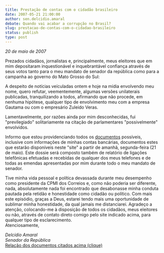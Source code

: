 ```yaml
---
title: Prestação de contas com o cidadão brasileiro
date: 2007-05-21 21:00:00
author: sen.delcidio.amaral
debate: Quando vai acabar a corrupção no Brasil?
slug: prestacao-de-contas-com-o-cidadao-brasileiro
status: publish 
type: post
---
```


  
*20 de maio de 2007*  
  
Prezados cidadãos, jornalistas e, principalmente, meus eleitores que em mim depositaram inquestionável e inquebrantável confiança através de seus votos tanto para o meu mandato de senador da república como para a campanha ao governo do Mato Grosso do Sul:  
  
A despeito de notícias veículadas ontem e hoje na mídia envolvendo meu nome, quero refutar, veementemente, algumas versões unilaterais publicadas, tranquilizando a todos, afirmando que não procede, em nenhuma hipótese, qualquer tipo de envolvimento meu com a empresa Gautama ou com o empresário Zuleido Veras.  
  
Lamentavelmente, por razões ainda por mim desconhecidas, fui "previlegiado" solitariamente na citação de parlamentares "possivelmente" envolvidos.  
  
Informo que estou providenciando todos os [documentos](http://www.delcidio.com.br/icaro/cartas.htm) possíveis, inclusive com informações de minhas contas bancárias, documentos estes que estarão disponíveis neste "site" a partir de amanhã, segunda-feira (21 de maio). Este dossie será composto também de relatório de ligações telefônicas efetuadas e recebidas de qualquer dos meus telefones e de todas as emendas apresentadas por mim durante todo o meu mandato de senador.  
  
Tive minha vida pessoal e política devassada durante meu desempenho como presidente da CPMI dos Correios e, como não poderia ser diferente, nada, absolutamente nada foi encontrado que desabonasse minha conduta pautada pela retidão e honestidade como cidadão ou político. Com mais este episódio, graças a Deus, estarei tendo mais uma oportunidade de sublimar minha honestidade, da qual jamais me distanciarei. Agradeço a atenção, colocando-me à disposição de todos os cidadãos, meus eleitores ou não, através de contato direto comigo pelo site indicado acima, para qualquer tipo de esclarecimento.   
Atenciosamente,   
  
*Delcídio Amaral   
Senador da República*  
[Relação dos documentos citados acima (clique)](http://www.delcidio.com.br/icaro/cartas.htm)
